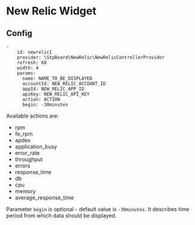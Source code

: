 # New Relic Widget

## Config

```
-
    id: newrelic1
    provider: \StpBoard\NewRelic\NewRelicControllerProvider
    refresh: 60
    width: 4
    params:
      name: NAME_TO_BE_DISPLAYED
      accountId: NEW_RELIC_ACCOUNT_ID
      appId: NEW_RELIC_APP_ID
      apiKey: NEW_RELIC_API_KEY
      action: ACTION
      begin: -30minutes
```

Available actions are:
* rpm
* fe_rpm
* apdex
* application_busy
* error_rate
* throughput
* errors
* response_time
* db
* cpu
* memory
* average_response_time

Parameter ```begin``` is optional - default value is ```-30minutes```. It describes time period from which data should
be displayed.
